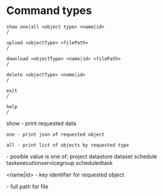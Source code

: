 # Command types


```
show one|all <object type> <name|id>
/

upload <objectType> <filePath>
/

download <objectType> <name|id> <filePath>  
/

delete <objectType> <name|id> 
/

exit
/

help
/

```


show - print requested data

	one - print json of requested object

	all - print list of objects by requested type
	

<objectType> - posible value is one of: 
		project 
		datastore 
		dataset 
		schedule  
		taskexecutionservicegroup
		scheduledtask
		

<name|id> - key identifier for requested object


<filePath> - full path for file 

